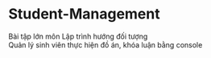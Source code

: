# Student-Management
Bài tập lớn môn Lập trình hướng đối tượng <br>
Quản lý sinh viên thực hiện đồ án, khóa luận bằng console
